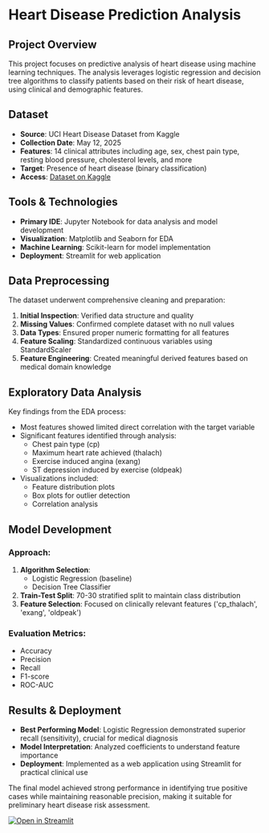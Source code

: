 # Heart Disease Prediction Analysis

## Project Overview
This project focuses on predictive analysis of heart disease using machine learning techniques. The analysis leverages logistic regression and decision tree algorithms to classify patients based on their risk of heart disease, using clinical and demographic features.

## Dataset
- **Source**: UCI Heart Disease Dataset from Kaggle  
- **Collection Date**: May 12, 2025  
- **Features**: 14 clinical attributes including age, sex, chest pain type, resting blood pressure, cholesterol levels, and more  
- **Target**: Presence of heart disease (binary classification)  
- **Access**: [Dataset on Kaggle](https://www.kaggle.com/datasets/mragpavank/heart-diseaseuci)  

## Tools & Technologies
- **Primary IDE**: Jupyter Notebook for data analysis and model development  
- **Visualization**: Matplotlib and Seaborn for EDA  
- **Machine Learning**: Scikit-learn for model implementation  
- **Deployment**: Streamlit for web application  

## Data Preprocessing
The dataset underwent comprehensive cleaning and preparation:  
1. **Initial Inspection**: Verified data structure and quality  
2. **Missing Values**: Confirmed complete dataset with no null values  
3. **Data Types**: Ensured proper numeric formatting for all features  
4. **Feature Scaling**: Standardized continuous variables using StandardScaler  
5. **Feature Engineering**: Created meaningful derived features based on medical domain knowledge  

## Exploratory Data Analysis
Key findings from the EDA process:  
- Most features showed limited direct correlation with the target variable  
- Significant features identified through analysis:  
  - Chest pain type (cp)  
  - Maximum heart rate achieved (thalach)  
  - Exercise induced angina (exang)  
  - ST depression induced by exercise (oldpeak)  
- Visualizations included:  
  - Feature distribution plots  
  - Box plots for outlier detection  
  - Correlation analysis  

## Model Development
### Approach:  
1. **Algorithm Selection**:  
   - Logistic Regression (baseline)  
   - Decision Tree Classifier  
2. **Train-Test Split**: 70-30 stratified split to maintain class distribution  
3. **Feature Selection**: Focused on clinically relevant features ('cp_thalach', 'exang', 'oldpeak')  

### Evaluation Metrics:  
- Accuracy  
- Precision  
- Recall  
- F1-score  
- ROC-AUC  

## Results & Deployment
- **Best Performing Model**: Logistic Regression demonstrated superior recall (sensitivity), crucial for medical diagnosis  
- **Model Interpretation**: Analyzed coefficients to understand feature importance  
- **Deployment**: Implemented as a web application using Streamlit for practical clinical use  

The final model achieved strong performance in identifying true positive cases while maintaining reasonable precision, making it suitable for preliminary heart disease risk assessment.  

[![Open in Streamlit](https://static.streamlit.io/badges/streamlit_badge_black_white.svg)](https://share.streamlit.io/your-username/heart-disease-app/main/app.py)  

